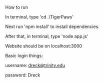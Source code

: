 How to run

In terminal, type 'cd .\TigerPaws\'

Next run 'npm install' to install dependencies.

After that, in terminal, type 'node app.js'

Website should be on localhost:3000

Basic login things:

username: dreck@trinity.edu

password: Dreck
